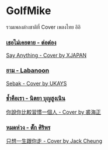 # GolfMike
รวมเพลงต่างชาติที่ Cover เพลงไทย อิอิ

### [เธอไม่เคยตาย - ต่อต๋อง](https://www.youtube.com/watch?v=nY_zC3Ue38s)
[Say Anything - Cover by XJAPAN](https://www.youtube.com/watch?v=9_mSZ2jVRaI)

### [ยาม - Labanoon](https://www.youtube.com/watch?v=E4lwRzvd86c)
[Sebak - Cover by UKAYS](https://www.youtube.com/watch?v=wYhtss1JTIU)

### [ช้ำคือเรา - นิตยา บุญสูงเนิน](https://www.youtube.com/watch?v=yqpmX4eOCHo)
[你說你比較習慣一個人 - Cover by 裘海正](https://www.youtube.com/watch?v=MB0P8XixzGE)

### [หมดห่วง - ตั๊ก ศิริพร](https://www.youtube.com/watch?v=6NpsrIZJkOg)
[只想一生跟你走 - Cover by Jack Cheung](https://www.youtube.com/watch?v=LpxHlo_Oe0o)
